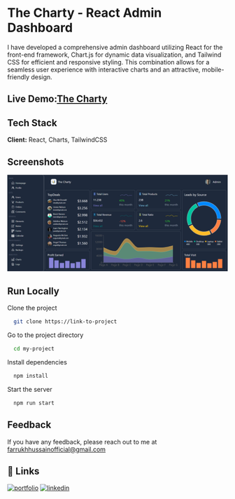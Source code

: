 # The Charty - React Admin Dashboard

I have developed a comprehensive admin dashboard utilizing React for the front-end framework, Chart.js for dynamic data visualization, and Tailwind CSS for efficient and responsive styling. This combination allows for a seamless user experience with interactive charts and an attractive, mobile-friendly design.

## Live Demo:[The Charty](https://dashbord-mocha.vercel.app/)

## Tech Stack

**Client:** React, Charts, TailwindCSS

<!-- **Server:** Node, Express -->

## Screenshots

![App Screenshot](img.png)

## Run Locally

Clone the project

```bash
  git clone https://link-to-project
```

Go to the project directory

```bash
  cd my-project
```

Install dependencies

```bash
  npm install
```

Start the server

```bash
  npm run start
```

## Feedback

If you have any feedback, please reach out to me at farrukhhussainofficial@gmail.com

## 🔗 Links

[![portfolio](https://img.shields.io/badge/my_portfolio-000?style=for-the-badge&logo=ko-fi&logoColor=white)](https://farrukhhussain.vercel.app/)
[![linkedin](https://img.shields.io/badge/linkedin-0A66C2?style=for-the-badge&logo=linkedin&logoColor=white)](https://www.linkedin.com/in/farrukh-hussain-1b8164259/)
